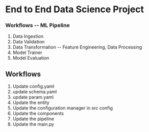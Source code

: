 # End to End Data Science Project

### Workflows -- ML Pipeline

1. Data Ingestion
2. Data Validation
3. Data Transformation -- Feature Engineering, Data Processing
4. Model Trainer
5. Model Evaluation

## Workflows

1. Update config.yaml
2. update schema.yaml
3. update param.yaml
4. Update the entity
5. Update the configuration manager in src config
6. Update the components
7. Update the pipeline
8. Update the main.py